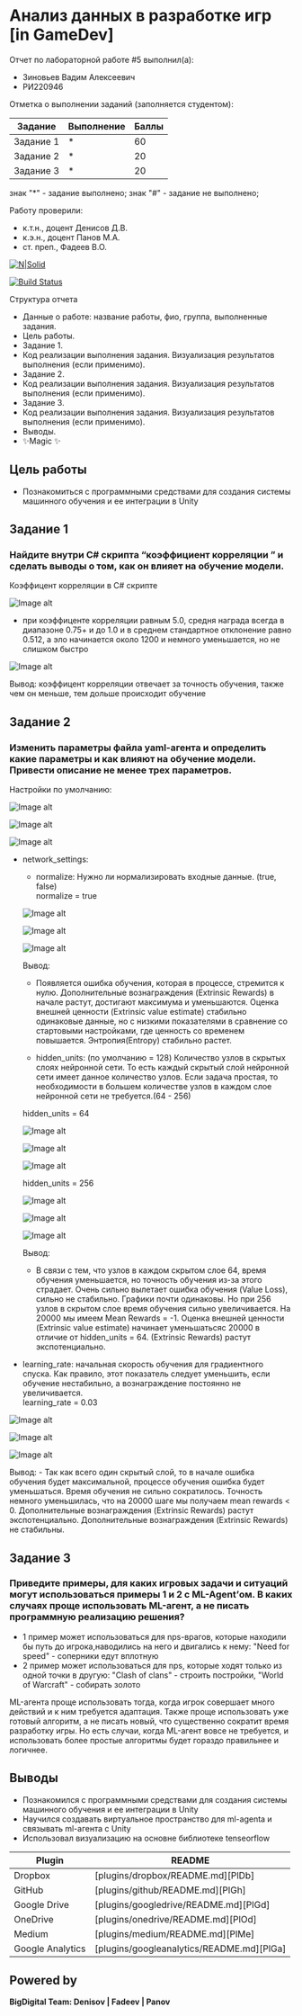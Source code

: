 # Анализ данных в разработке игр [in GameDev]
Отчет по лабораторной работе #5 выполнил(а):
- Зиновьев Вадим Алексеевич
- РИ220946
  
Отметка о выполнении заданий (заполняется студентом):

| Задание | Выполнение | Баллы |
| ------ | ------ | ------ |
| Задание 1 | * | 60 |
| Задание 2 | * | 20 |
| Задание 3 | * | 20 |

знак "*" - задание выполнено; знак "#" - задание не выполнено;

Работу проверили:
- к.т.н., доцент Денисов Д.В.
- к.э.н., доцент Панов М.А.
- ст. преп., Фадеев В.О.

[![N|Solid](https://cldup.com/dTxpPi9lDf.thumb.png)](https://nodesource.com/products/nsolid)

[![Build Status](https://travis-ci.org/joemccann/dillinger.svg?branch=master)](https://travis-ci.org/joemccann/dillinger)

Структура отчета

- Данные о работе: название работы, фио, группа, выполненные задания.
- Цель работы.
- Задание 1.
- Код реализации выполнения задания. Визуализация результатов выполнения (если применимо).
- Задание 2.
- Код реализации выполнения задания. Визуализация результатов выполнения (если применимо).
- Задание 3.
- Код реализации выполнения задания. Визуализация результатов выполнения (если применимо).
- Выводы.
- ✨Magic ✨

## Цель работы
- Познакомиться с программными средствами для создания системы машинного обучения и ее интеграции в Unity

## Задание 1
### Найдите внутри C# скрипта “коэффициент корреляции ” и сделать выводы о том, как он влияет на обучение модели.  
Коэффицент корреляции в C# скрипте 

![Image alt](https://github.com/Vadichekk/UrFU-GameAnalysis/blob/main/github-screenshots/лаб5.1.png)  

- при коэффиценте корреляции равным 5.0, средня награда всегда в диапазоне 0.75+ и до 1.0 и в среднем стандартное отклонение равно 0.512, а эло начинается около 1200 и немного уменьшается, но не слишком быстро
  
![Image alt](https://github.com/Vadichekk/UrFU-GameAnalysis/blob/main/github-screenshots/лаб5.2.png)  

Вывод: коэффицент корреляции отвечает за точность обучения, также чем он меньше, тем дольше происходит обучение  

## Задание 2  
### Изменить параметры файла yaml-агента и определить какие параметры и как влияют на обучение модели. Привести описание не менее трех параметров.  
Настройки по умолчанию:  

![Image alt](https://github.com/Vadichekk/UrFU-GameAnalysis/blob/main/github-screenshots/лаб5.2.png)

![Image alt](https://github.com/Vadichekk/UrFU-GameAnalysis/blob/main/github-screenshots/лаб5.3.png)

![Image alt](https://github.com/Vadichekk/UrFU-GameAnalysis/blob/main/github-screenshots/лаб5.4.png)

- network_settings:  
  - normalize: Нужно ли нормализировать входные данные. (true, false)  
  normalize = true

  ![Image alt](https://github.com/Vadichekk/UrFU-GameAnalysis/blob/main/github-screenshots/лаб5.11.png)
  
  ![Image alt](https://github.com/Vadichekk/UrFU-GameAnalysis/blob/main/github-screenshots/лаб5.12.png)
  
  ![Image alt](https://github.com/Vadichekk/UrFU-GameAnalysis/blob/main/github-screenshots/лаб5.13.png)
  
  Вывод:
    - Появляется ошибка обучения, которая в процессе, стремится к нулю. Дополнительные вознаграждения (Extrinsic Rewards) в начале растут, достигают максимума и уменьшаются. Оценка внешней ценности (Extrinsic value estimate) стабильно одинаковые данные, но с низкими показателями в сравнение со стартовыми настройками, где ценность со временем повышается. Энтропия(Entropy) стабильно растет.
    
  - hidden_units: (по умолчанию = 128) Количество узлов в скрытых слоях нейронной сети. То есть каждый скрытый слой нейронной сети имеет данное количество узлов. Если задача простая, то необходимости в большем количестве узлов в каждом слое нейронной сети не требуется.(64 - 256)
      
   hidden_units = 64
  
  ![Image alt](https://github.com/Vadichekk/UrFU-GameAnalysis/blob/main/github-screenshots/лаб5.5.png)
  
  ![Image alt](https://github.com/Vadichekk/UrFU-GameAnalysis/blob/main/github-screenshots/лаб5.6.png)
  
  ![Image alt](https://github.com/Vadichekk/UrFU-GameAnalysis/blob/main/github-screenshots/лаб5.7.png)
  
   hidden_units = 256
  
  ![Image alt](https://github.com/Vadichekk/UrFU-GameAnalysis/blob/main/github-screenshots/лаб5.8.png)
  
  ![Image alt](https://github.com/Vadichekk/UrFU-GameAnalysis/blob/main/github-screenshots/лаб5.9.png)
  
  ![Image alt](https://github.com/Vadichekk/UrFU-GameAnalysis/blob/main/github-screenshots/лаб5.10.png)
  
  Вывод:
    - В связи с тем, что узлов в каждом скрытом слое 64, время обучения уменьшается, но точность обучения из-за этого страдает. Очень сильно вылетает ошибка обучения (Value Loss), сильно не стабильно. Графики почти одинаковы. Но при 256 узлов в скрытом слое время обучения сильно увеличивается. На 20000 мы имеем Mean Rewards = -1.  Оценка внешней ценности (Extrinsic value estimate) начинает уменьшатьсяс 20000 в отличие от hidden_units = 64. (Extrinsic Rewards) растут экспотенциально.  
            
 - learning_rate: начальная скорость обучения для градиентного спуска. Как правило, этот показатель следует уменьшить, если обучение нестабильно, а вознаграждение постоянно не увеличивается.  
learning_rate = 0.03

  ![Image alt](https://github.com/Vadichekk/UrFU-GameAnalysis/blob/main/github-screenshots/лаб5.14.png)
  
  ![Image alt](https://github.com/Vadichekk/UrFU-GameAnalysis/blob/main/github-screenshots/лаб5.15.png)
  
  ![Image alt](https://github.com/Vadichekk/UrFU-GameAnalysis/blob/main/github-screenshots/лаб5.16.png)

  Вывод:
    - Так как всего один скрытый слой, то в начале ошибка обучения будет максимальной, процессе обучения ошибка будет уменьшаться. Время обучения не сильно сократилось. Точность немного уменьшилась,  что на 20000 шаге мы получаем mean rewards < 0. Дополнительные вознаграждения (Extrinsic Rewards) растут экспотенциально. Дополнительные вознаграждения (Extrinsic Rewards) не стабильны.
  
## Задание 3
### Приведите примеры, для каких игровых задачи и ситуаций могут использоваться примеры 1 и 2 с ML-Agent’ом. В каких случаях проще использовать ML-агент, а не писать программную реализацию решения?  
-  1 пример может использоваться для nps-врагов, которые находили бы путь до игрока,наводились на него и двигались к нему: "Need for speed" - соперники едут вплотную
-  2 пример может использоваться для nps, которые ходят только из одной точки в другую: "Clash of clans" - строить постройки, "World of Warcraft" - собирать золото
  
ML-агента проще использовать тогда, когда игрок совершает много действий и к ним требуется адаптация. Также проще использовать уже готовый алгоритм, а не писать новый, что существенно сократит время разработку игры. Но есть случаи, когда ML-агент вовсе не требуется, и использовать более простые алгоритмы будет гораздо правильнее и логичнее.
 

## Выводы
- Познакомился с программными средствами для создания системы машинного обучения и ее интеграции в Unity
- Научился создавать виртуальное пространство для ml-agenta и связывать ml-агента с Unity
- Использовал визуализацию на основне библиотеке tenseorflow

| Plugin | README |
| ------ | ------ |
| Dropbox | [plugins/dropbox/README.md][PlDb] |
| GitHub | [plugins/github/README.md][PlGh] |
| Google Drive | [plugins/googledrive/README.md][PlGd] |
| OneDrive | [plugins/onedrive/README.md][PlOd] |
| Medium | [plugins/medium/README.md][PlMe] |
| Google Analytics | [plugins/googleanalytics/README.md][PlGa] |

## Powered by

**BigDigital Team: Denisov | Fadeev | Panov**
